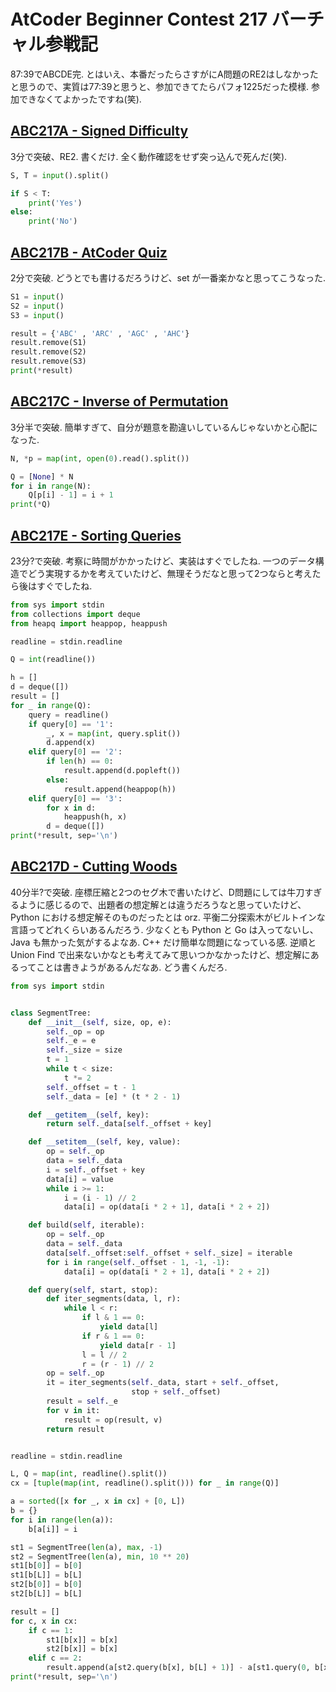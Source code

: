 # AtCoder Beginner Contest 217 バーチャル参戦記

87:39でABCDE完. とはいえ、本番だったらさすがにA問題のRE2はしなかったと思うので、実質は77:39と思うと、参加できてたらパフォ1225だった模様. 参加できなくてよかったですね(笑).

## [ABC217A - Signed Difficulty](https://atcoder.jp/contests/abc217/tasks/abc217_a)

3分で突破、RE2. 書くだけ. 全く動作確認をせず突っ込んで死んだ(笑).

```python
S, T = input().split()

if S < T:
    print('Yes')
else:
    print('No')
```

## [ABC217B - AtCoder Quiz](https://atcoder.jp/contests/abc217/tasks/abc217_b)

2分で突破. どうとでも書けるだろうけど、set が一番楽かなと思ってこうなった.

```python
S1 = input()
S2 = input()
S3 = input()

result = {'ABC' , 'ARC' , 'AGC' , 'AHC'}
result.remove(S1)
result.remove(S2)
result.remove(S3)
print(*result)
```

## [ABC217C - Inverse of Permutation](https://atcoder.jp/contests/abc217/tasks/abc217_c)

3分半で突破. 簡単すぎて、自分が題意を勘違いしているんじゃないかと心配になった.

```python
N, *p = map(int, open(0).read().split())

Q = [None] * N
for i in range(N):
    Q[p[i] - 1] = i + 1
print(*Q)
```

## [ABC217E - Sorting Queries](https://atcoder.jp/contests/abc217/tasks/abc217_e)

23分?で突破. 考察に時間がかかったけど、実装はすぐでしたね. 一つのデータ構造でどう実現するかを考えていたけど、無理そうだなと思って2つならと考えたら後はすぐでしたね.

```python
from sys import stdin
from collections import deque
from heapq import heappop, heappush

readline = stdin.readline

Q = int(readline())

h = []
d = deque([])
result = []
for _ in range(Q):
    query = readline()
    if query[0] == '1':
        _, x = map(int, query.split())
        d.append(x)
    elif query[0] == '2':
        if len(h) == 0:
            result.append(d.popleft())
        else:
            result.append(heappop(h))
    elif query[0] == '3':
        for x in d:
            heappush(h, x)
        d = deque([])
print(*result, sep='\n')
```

## [ABC217D - Cutting Woods](https://atcoder.jp/contests/abc217/tasks/abc217_d)

40分半?で突破. 座標圧縮と2つのセグ木で書いたけど、D問題にしては牛刀すぎるように感じるので、出題者の想定解とは違うだろうなと思っていたけど、Python における想定解そのものだったとは orz. 平衡二分探索木がビルトインな言語ってどれくらいあるんだろう. 少なくとも Python と Go は入ってないし、Java も無かった気がするよなあ. C++ だけ簡単な問題になっている感. 逆順と Union Find で出来ないかなとも考えてみて思いつかなかったけど、想定解にあるってことは書きようがあるんだなあ. どう書くんだろ.

```python
from sys import stdin


class SegmentTree:
    def __init__(self, size, op, e):
        self._op = op
        self._e = e
        self._size = size
        t = 1
        while t < size:
            t *= 2
        self._offset = t - 1
        self._data = [e] * (t * 2 - 1)

    def __getitem__(self, key):
        return self._data[self._offset + key]

    def __setitem__(self, key, value):
        op = self._op
        data = self._data
        i = self._offset + key
        data[i] = value
        while i >= 1:
            i = (i - 1) // 2
            data[i] = op(data[i * 2 + 1], data[i * 2 + 2])

    def build(self, iterable):
        op = self._op
        data = self._data
        data[self._offset:self._offset + self._size] = iterable
        for i in range(self._offset - 1, -1, -1):
            data[i] = op(data[i * 2 + 1], data[i * 2 + 2])

    def query(self, start, stop):
        def iter_segments(data, l, r):
            while l < r:
                if l & 1 == 0:
                    yield data[l]
                if r & 1 == 0:
                    yield data[r - 1]
                l = l // 2
                r = (r - 1) // 2
        op = self._op
        it = iter_segments(self._data, start + self._offset,
                           stop + self._offset)
        result = self._e
        for v in it:
            result = op(result, v)
        return result


readline = stdin.readline

L, Q = map(int, readline().split())
cx = [tuple(map(int, readline().split())) for _ in range(Q)]

a = sorted([x for _, x in cx] + [0, L])
b = {}
for i in range(len(a)):
    b[a[i]] = i

st1 = SegmentTree(len(a), max, -1)
st2 = SegmentTree(len(a), min, 10 ** 20)
st1[b[0]] = b[0]
st1[b[L]] = b[L]
st2[b[0]] = b[0]
st2[b[L]] = b[L]

result = []
for c, x in cx:
    if c == 1:
        st1[b[x]] = b[x]
        st2[b[x]] = b[x]
    elif c == 2:
        result.append(a[st2.query(b[x], b[L] + 1)] - a[st1.query(0, b[x])])
print(*result, sep='\n')
```

